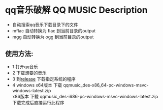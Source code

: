 # qq音乐破解 QQ MUSIC Description
* 自动搜索qq音乐下载目录下的文件
* mflac 自动转换为 flac 到当前目录的output
* mgg 自动转换为 ogg 到当前目录的output

## 使用方法:
* 1 打开qq音乐
* 2 下载想要的音乐
* 3 到[release](https://github.com/luyikk/qqmusic_decrypt/releases) 下载指定系统的程序
* 4 windows x64版本 下载 qqmusic_des-x86_64-pc-windows-msvc-windows-latest.zip   
  x86版本 下载 qqmusic_des-i686-pc-windows-msvc-windows-latest.zip 下载完成后直接运行此程序
